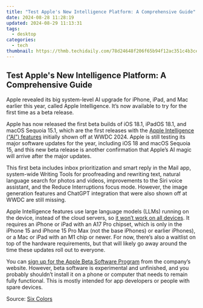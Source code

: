 ```yaml
---
title: "Test Apple's New Intelligence Platform: A Comprehensive Guide"
date: 2024-08-28 11:28:19
updated: 2024-08-29 11:13:31
tags:
  - desktop
categories:
  - tech
thumbnail: https://thmb.techidaily.com/78d24648f206f65b94f12ac351c4b3ce727b02ece4c292665e0f6b95fb5f60be.jpg
---
```


## Test Apple's New Intelligence Platform: A Comprehensive Guide

Apple revealed its big system-level AI upgrade for iPhone, iPad, and Mac earlier this year, called Apple Intelligence. It’s now available to try for the first time as a beta release.

 Apple has now released the first beta builds of iOS 18.1, iPadOS 18.1, and macOS Sequoia 15.1, which are the first releases with the [Apple Intelligence (“AI”) features](https://youtube-videos.techidaily.com/investing-successfully-with-a-makeup-channel/) initially shown off at WWDC 2024\. Apple is still testing its major software updates for the year, including iOS 18 and macOS Sequoia 15, and this new beta release is another confirmation that Apple’s AI magic will arrive after the major updates.

 This first beta includes inbox prioritization and smart reply in the Mail app, system-wide Writing Tools for proofreading and rewriting text, natural language search for photos and videos, improvements to the Siri voice assistant, and the Reduce Interruptions focus mode. However, the image generation features and ChatGPT integration that were also shown off at WWDC are still missing.

 Apple Intelligence features use large language models (LLMs) running on the device, instead of the cloud servers, so [it won’t work on all devices](https://fox-direct.techidaily.com/updated-smooth-volume-reduction-a-system-friendly-approach/). It requires an iPhone or iPad with an A17 Pro chipset, which is only in the iPhone 15 and iPhone 15 Pro Max (not the base iPhones) or earlier iPhones), or a Mac or iPad with an M1 chip or newer. For now, there’s also a waitlist on top of the hardware requirements, but that will likely go away around the time these updates roll out to everyone.

 You can [sign up for the Apple Beta Software Program](https://beta.apple.com/) from the company’s website. However, beta software is experimental and unfinished, and you probably shouldn’t install it on a phone or computer that needs to remain fully functional. This is mostly intended for app developers or people with spare devices.

 Source: [Six Colors](https://sixcolors.com/post/2024/07/new-betas-for-ios-18-1-ipados-18-1-and-macos-sequoia-bring-some-apple-intelligence-features/)

<ins class="adsbygoogle"
     style="display:block"
     data-ad-format="autorelaxed"
     data-ad-client="ca-pub-7571918770474297"
     data-ad-slot="1223367746"></ins>



<ins class="adsbygoogle"
     style="display:block"
     data-ad-client="ca-pub-7571918770474297"
     data-ad-slot="8358498916"
     data-ad-format="auto"
     data-full-width-responsive="true"></ins>
